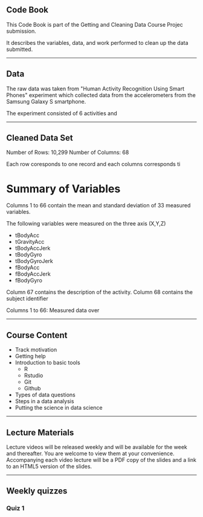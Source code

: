 ## Code Book

This Code Book is part of the Getting and Cleaning Data Course Projec submission.

It describes the variables, data, and work performed to clean up the data submitted.

---

## Data

The raw data was taken from "Human Activity Recognition Using Smart Phones" experiment which collected data from the accelerometers from the Samsung Galaxy S smartphone.

The experiment consisted of 6 activities and 



---

## Cleaned Data Set

Number of Rows:		10,299
Number of Columns:	68

Each row coresponds to one record and each columns corresponds ti 

# Summary of Variables
Columns 1 to 66 contain the mean and standard deviation of 33 measured variables.

The following variables were measured on the three axis (X,Y,Z)
* tBodyAcc
* tGravityAcc
* tBodyAccJerk
* tBodyGyro
* tBodyGyroJerk
* fBodyAcc
* fBodyAccJerk
* fBodyGyro

Column 67 contains the description of the activity.
Column 68 contains the subject identifier




Columns 1 to 66:	Measured data over 	


---

## Course Content

* Track motivation
* Getting help
* Introduction to basic tools
  * R 
  * Rstudio
  * Git
  * Github
* Types of data questions
* Steps in a data analysis
* Putting the science in data science

---

## Lecture Materials

Lecture videos will be released weekly and will be available for the week and thereafter. You are welcome to view them at your convenience. Accompanying each video lecture will be a PDF copy of the slides and a link to an HTML5 version of the slides. 

---

## Weekly quizzes

### Quiz 1

